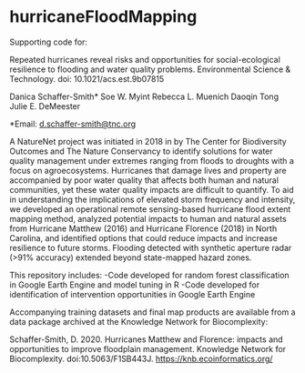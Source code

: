 # hurricaneFloodMapping

Supporting code for:

Repeated hurricanes reveal risks and opportunities for social-ecological resilience to flooding and water quality problems. Environmental Science & Technology. doi: 10.1021/acs.est.9b07815

Danica Schaffer-Smith*
Soe W. Myint
Rebecca L. Muenich
Daoqin Tong
Julie E. DeMeester

*Email: d.schaffer-smith@tnc.org

A NatureNet project was initiated in 2018 in by The Center for Biodiversity Outcomes and The Nature Conservancy to identify solutions for water quality management under extremes ranging from floods to droughts with a focus on agroecosystems. Hurricanes that damage lives and property are accompanied by poor water quality that affects both human and natural communities, yet these water quality impacts are difficult to quantify. To aid in understanding the implications of elevated storm frequency and intensity, we developed an operational remote sensing-based hurricane flood extent mapping method, analyzed potential impacts to human and natural assets from Hurricane Matthew (2016) and Hurricane Florence (2018) in North Carolina, and identified options that could reduce impacts and increase resilience to future storms. Flooding detected with synthetic aperture radar (>91% accuracy) extended beyond state-mapped hazard zones.

This repository includes:
-Code developed for random forest classification in Google Earth Engine and model tuning in R
-Code developed for identification of intervention opportunities in Google Earth Engine

Accompanying training datasets and final map products are available from a data package archived at the Knowledge Network for Biocomplexity:

Schaffer-Smith, D. 2020. Hurricanes Matthew and Florence: impacts and opportunities to improve floodplain management. Knowledge Network for Biocomplexity. doi:10.5063/F1SB443J. https://knb.ecoinformatics.org/ 


